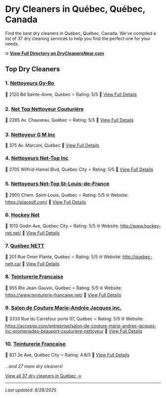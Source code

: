 # Dry Cleaners in Québec, Québec, Canada

Find the best dry cleaners in Québec, Québec, Canada. We've compiled a list of 37 dry cleaning services to help you find the perfect one for your needs.

🌐 **[View Full Directory on DryCleanersNear.com](https://drycleanersnear.com/city/Canada/Qu%C3%A9bec/Qu%C3%A9bec)**

## Top Dry Cleaners

### 1. [Nettoyeurs Gy-Ro](https://drycleanersnear.com/dryCleaner/68a7cfb5606e51ce7f21998e/nettoyeurs-gy-ro)
📍 2120 Bd Sainte-Anne, Québec
⭐ Rating: 5/5
🔗 [View Full Details](https://drycleanersnear.com/dryCleaner/68a7cfb5606e51ce7f21998e/nettoyeurs-gy-ro)

### 2. [Net Top Nettoyeur Couturière](https://drycleanersnear.com/dryCleaner/68a7cfbc606e51ce7f219a4c/net-top-nettoyeur-couturi-re)
📍 2285 Av. Chauveau, Québec
⭐ Rating: 5/5
🔗 [View Full Details](https://drycleanersnear.com/dryCleaner/68a7cfbc606e51ce7f219a4c/net-top-nettoyeur-couturi-re)

### 3. [Nettoyeur G M Inc](https://drycleanersnear.com/dryCleaner/68a7cfff606e51ce7f219ea0/nettoyeur-g-m-inc)
📍 375 Av. Marconi, Québec
🔗 [View Full Details](https://drycleanersnear.com/dryCleaner/68a7cfff606e51ce7f219ea0/nettoyeur-g-m-inc)

### 4. [Nettoyeurs Net-Top Inc](https://drycleanersnear.com/dryCleaner/68a7cfd3606e51ce7f219cc1/nettoyeurs-net-top-inc)
📍 2705 Wilfrid-Hamel Blvd, Québec City
⭐ Rating: 5/5
🔗 [View Full Details](https://drycleanersnear.com/dryCleaner/68a7cfd3606e51ce7f219cc1/nettoyeurs-net-top-inc)

### 5. [Nettoyeurs Net-Top St-Louis-de-France](https://drycleanersnear.com/dryCleaner/68a7cfda606e51ce7f219d1f/nettoyeurs-net-top-st-louis-de-france)
📍 2900 Chem. Saint-Louis, Québec
⭐ Rating: 5/5
🌐 Website: https://placeslf.com/
🔗 [View Full Details](https://drycleanersnear.com/dryCleaner/68a7cfda606e51ce7f219d1f/nettoyeurs-net-top-st-louis-de-france)

### 6. [Hockey Net](https://drycleanersnear.com/dryCleaner/68a7cfe2606e51ce7f219d79/hockey-net)
📍 1013 Godin Ave, Québec City
⭐ Rating: 5/5
🌐 Website: http://www.hockey-net.net/
🔗 [View Full Details](https://drycleanersnear.com/dryCleaner/68a7cfe2606e51ce7f219d79/hockey-net)

### 7. [Québec NETT](https://drycleanersnear.com/dryCleaner/68a7cfe9606e51ce7f219dd2/qu-bec-nett)
📍 201 Rue Omer Plante, Québec
⭐ Rating: 5/5
🌐 Website: http://quebec-nett.ca/
🔗 [View Full Details](https://drycleanersnear.com/dryCleaner/68a7cfe9606e51ce7f219dd2/qu-bec-nett)

### 8. [Teinturerie Francaise](https://drycleanersnear.com/dryCleaner/68a7cffc606e51ce7f219e63/teinturerie-francaise)
📍 955 Rte Jean-Gauvin, Québec
⭐ Rating: 5/5
🌐 Website: https://www.teinturerie-francaise.net/
🔗 [View Full Details](https://drycleanersnear.com/dryCleaner/68a7cffc606e51ce7f219e63/teinturerie-francaise)

### 9. [Salon de Couture Marie-Andrée Jacques inc.](https://drycleanersnear.com/dryCleaner/68a7d02a606e51ce7f21a08a/salon-de-couture-marie-andr-e-jacques-inc)
📍 3333 Rue du Carrefour porte 07, Québec
⭐ Rating: 5/5
🌐 Website: https://accesgo.com/entreprise/salon-de-couture-marie-andree-jacques-inc-promenades-beauport-couturiere-nettoyeur
🔗 [View Full Details](https://drycleanersnear.com/dryCleaner/68a7d02a606e51ce7f21a08a/salon-de-couture-marie-andr-e-jacques-inc)

### 10. [Teinturerie Française](https://drycleanersnear.com/dryCleaner/68a7cfe7606e51ce7f219d99/teinturerie-fran-aise)
📍 821 3e Ave, Québec City
⭐ Rating: 4.8/5
🔗 [View Full Details](https://drycleanersnear.com/dryCleaner/68a7cfe7606e51ce7f219d99/teinturerie-fran-aise)


*...and 27 more dry cleaners!*

[View all 37 dry cleaners in Québec →](https://drycleanersnear.com/city/Canada/Qu%C3%A9bec/Qu%C3%A9bec)

---

*Last updated: 8/28/2025*
